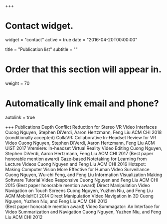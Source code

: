+++
# Contact widget.
widget = "contact"
active = true
date = "2016-04-20T00:00:00"

title = "Publication list"
subtitle = ""

# Order that this section will appear in.
weight = 70

# Automatically link email and phone?
autolink = true

+++
Publications 
	Depth Conflict Reduction for Stereo VR Video Interfaces 
Cuong Nguyen, Stephen DiVerdi, Aaron Hertzmann, Feng Liu
ACM CHI 2018 (conditionally accepted)
	CollaVR: Collaborative In-Headset Review for VR Video 
Cuong Nguyen, Stephen DiVerdi, Aaron Hertzmann, Feng Liu
ACM UIST 2017
	Vremiere: In-headset Virtual Reality Video Editing 
Cuong Nguyen, Stephen DiVerdi, Aaron Hertzmann, Feng Liu
ACM CHI 2017 
(Best paper honorable mention award)
	Gaze-based Notetaking for Learning from Lecture Videos 
Cuong Nguyen and Feng Liu
ACM CHI 2016
	Hotspot: Making Computer Vision More Effective for Human Video Surveillance 
Cuong Nguyen, Wu-chi Feng, and Feng Liu
Information Visualization
	Making Software Tutorial Video Responsive 
Cuong Nguyen and Feng Liu
ACM CHI 2015 
(Best paper honorable mention award)
	Direct Manipulation Video Navigation on Touch Screens 
Cuong Nguyen, Yuzhen Niu, and Feng Liu
ACM MobileHCI 2014
	Direct Manipulation Video Navigation in 3D
Cuong Nguyen, Yuzhen Niu, and Feng Liu
ACM CHI 2013   
(Best paper honorable mention award)
	Video Summagator: An Interface for Video Summarization and Navigation
Cuong Nguyen, Yuzhen Niu, and Feng Liu 
ACM CHI 2012

